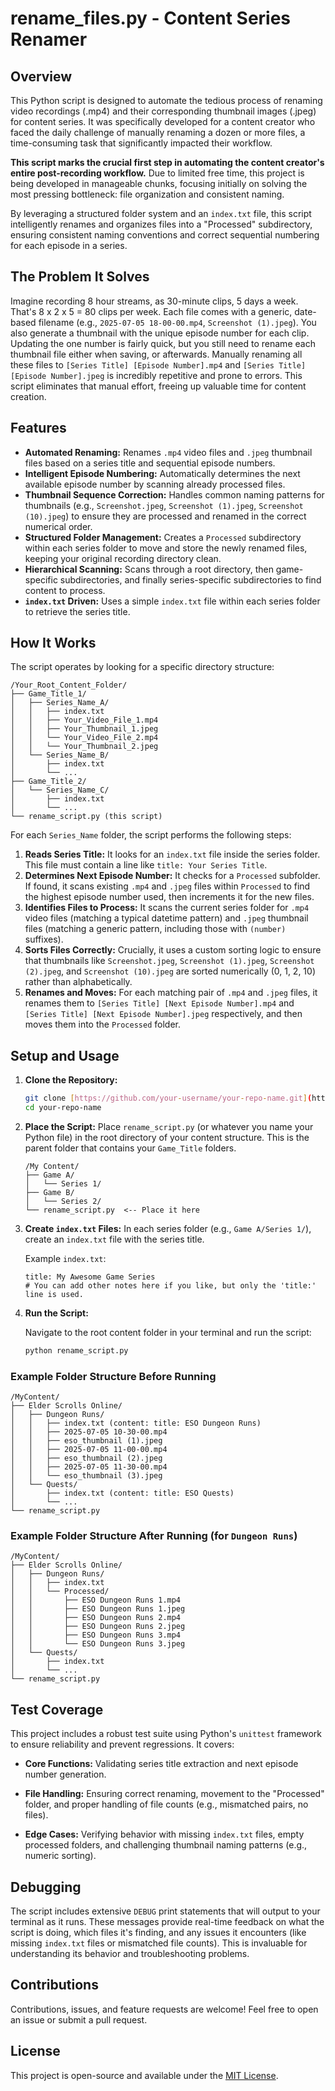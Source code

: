 # rename_files.py - Content Series Renamer

## Overview

This Python script is designed to automate the tedious process of renaming video recordings (.mp4) and their corresponding thumbnail images (.jpeg) for content series. It was specifically developed for a content creator who faced the daily challenge of manually renaming a dozen or more files, a time-consuming task that significantly impacted their workflow.

**This script marks the crucial first step in automating the content creator's entire post-recording workflow.** Due to limited free time, this project is being developed in manageable chunks, focusing initially on solving the most pressing bottleneck: file organization and consistent naming.

By leveraging a structured folder system and an `index.txt` file, this script intelligently renames and organizes files into a "Processed" subdirectory, ensuring consistent naming conventions and correct sequential numbering for each episode in a series.

## The Problem It Solves

Imagine recording 8 hour streams, as 30-minute clips, 5 days a week. That's 8 x 2 x 5 = 80 clips per week. Each file comes with a generic, date-based filename (e.g., `2025-07-05 18-00-00.mp4`, `Screenshot (1).jpeg`). You also generate a thumbnail with the unique episode number for each clip. Updating the one number is fairly quick, but you still need to rename each thumbnail file either when saving, or afterwards. Manually renaming all these files to `[Series Title] [Episode Number].mp4` and `[Series Title] [Episode Number].jpeg` is incredibly repetitive and prone to errors. This script eliminates that manual effort, freeing up valuable time for content creation.

## Features

* **Automated Renaming:** Renames `.mp4` video files and `.jpeg` thumbnail files based on a series title and sequential episode numbers.
* **Intelligent Episode Numbering:** Automatically determines the next available episode number by scanning already processed files.
* **Thumbnail Sequence Correction:** Handles common naming patterns for thumbnails (e.g., `Screenshot.jpeg`, `Screenshot (1).jpeg`, `Screenshot (10).jpeg`) to ensure they are processed and renamed in the correct numerical order.
* **Structured Folder Management:** Creates a `Processed` subdirectory within each series folder to move and store the newly renamed files, keeping your original recording directory clean.
* **Hierarchical Scanning:** Scans through a root directory, then game-specific subdirectories, and finally series-specific subdirectories to find content to process.
* **`index.txt` Driven:** Uses a simple `index.txt` file within each series folder to retrieve the series title.

## How It Works

The script operates by looking for a specific directory structure:

```
/Your_Root_Content_Folder/
├── Game_Title_1/
│   ├── Series_Name_A/
│   │   ├── index.txt
│   │   ├── Your_Video_File_1.mp4
│   │   ├── Your_Thumbnail_1.jpeg
│   │   └── Your_Video_File_2.mp4
│   │   └── Your_Thumbnail_2.jpeg
│   └── Series_Name_B/
│       ├── index.txt
│       └── ...
├── Game_Title_2/
│   └── Series_Name_C/
│       ├── index.txt
│       └── ...
└── rename_script.py (this script)
```

For each `Series_Name` folder, the script performs the following steps:

1.  **Reads Series Title:** It looks for an `index.txt` file inside the series folder. This file must contain a line like `title: Your Series Title`.
2.  **Determines Next Episode Number:** It checks for a `Processed` subfolder. If found, it scans existing `.mp4` and `.jpeg` files within `Processed` to find the highest episode number used, then increments it for the new files.
3.  **Identifies Files to Process:** It scans the current series folder for `.mp4` video files (matching a typical datetime pattern) and `.jpeg` thumbnail files (matching a generic pattern, including those with `(number)` suffixes).
4.  **Sorts Files Correctly:** Crucially, it uses a custom sorting logic to ensure that thumbnails like `Screenshot.jpeg`, `Screenshot (1).jpeg`, `Screenshot (2).jpeg`, and `Screenshot (10).jpeg` are sorted numerically (0, 1, 2, 10) rather than alphabetically.
5.  **Renames and Moves:** For each matching pair of `.mp4` and `.jpeg` files, it renames them to `[Series Title] [Next Episode Number].mp4` and `[Series Title] [Next Episode Number].jpeg` respectively, and then moves them into the `Processed` folder.

## Setup and Usage

1.  **Clone the Repository:**

    ```bash
    git clone [https://github.com/your-username/your-repo-name.git](https://github.com/your-username/your-repo-name.git)
    cd your-repo-name
    ```

2.  **Place the Script:** Place `rename_script.py` (or whatever you name your Python file) in the root directory of your content structure. This is the parent folder that contains your `Game_Title` folders.

    ```
    /My Content/
    ├── Game A/
    │   └── Series 1/
    ├── Game B/
    │   └── Series 2/
    └── rename_script.py  <-- Place it here
    ```

3.  **Create `index.txt` Files:** In each series folder (e.g., `Game A/Series 1/`), create an `index.txt` file with the series title.

    Example `index.txt`:

    ```
    title: My Awesome Game Series
    # You can add other notes here if you like, but only the 'title:' line is used.
    ```

4.  **Run the Script:**

    Navigate to the root content folder in your terminal and run the script:

    ```bash
    python rename_script.py
    ```


### Example Folder Structure Before Running

```
/MyContent/
├── Elder Scrolls Online/
│   ├── Dungeon Runs/
│   │   ├── index.txt (content: title: ESO Dungeon Runs)
│   │   ├── 2025-07-05 10-30-00.mp4
│   │   ├── eso_thumbnail (1).jpeg
│   │   ├── 2025-07-05 11-00-00.mp4
│   │   ├── eso_thumbnail (2).jpeg
│   │   ├── 2025-07-05 11-30-00.mp4
│   │   └── eso_thumbnail (3).jpeg
│   └── Quests/
│       ├── index.txt (content: title: ESO Quests)
│       └── ...
└── rename_script.py
```


### Example Folder Structure After Running (for `Dungeon Runs`)

```
/MyContent/
├── Elder Scrolls Online/
│   ├── Dungeon Runs/
│   │   ├── index.txt
│   │   └── Processed/
│   │       ├── ESO Dungeon Runs 1.mp4
│   │       ├── ESO Dungeon Runs 1.jpeg
│   │       ├── ESO Dungeon Runs 2.mp4
│   │       ├── ESO Dungeon Runs 2.jpeg
│   │       ├── ESO Dungeon Runs 3.mp4
│   │       └── ESO Dungeon Runs 3.jpeg
│   └── Quests/
│       ├── index.txt
│       └── ...
└── rename_script.py
```

## Test Coverage

This project includes a robust test suite using Python's `unittest` framework to ensure reliability and prevent regressions. It covers:

- **Core Functions:** Validating series title extraction and next episode number generation.

- **File Handling:** Ensuring correct renaming, movement to the "Processed" folder, and proper handling of file counts (e.g., mismatched pairs, no files).

- **Edge Cases:** Verifying behavior with missing `index.txt` files, empty processed folders, and challenging thumbnail naming patterns (e.g., numeric sorting).


## Debugging

The script includes extensive `DEBUG` print statements that will output to your terminal as it runs. These messages provide real-time feedback on what the script is doing, which files it's finding, and any issues it encounters (like missing `index.txt` files or mismatched file counts). This is invaluable for understanding its behavior and troubleshooting problems.


## Contributions

Contributions, issues, and feature requests are welcome! Feel free to open an issue or submit a pull request.


## License

This project is open-source and available under the [MIT License](LICENSE).